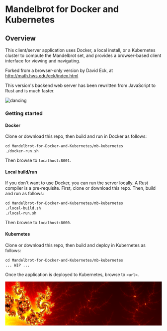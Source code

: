 # Mandelbrot for Docker and Kubernetes

## Overview
This client/server application uses Docker, a local install, or a Kubernetes cluster to compute the Mandelbrot set, 
and provides a browser-based client interface for viewing and navigating.

Forked from a browser-only version by David Eck, at http://math.hws.edu/eck/index.html

This version's backend web server has been rewritten from JavaScript to Rust and is much faster.

![dancing](dancing.png)

### Getting started
#### Docker
Clone or download this repo, then build and run in Docker as follows:
```
cd Mandelbrot-for-Docker-and-Kubernetes/mb-kubernetes
./docker-run.sh
```
Then browse to `localhost:8001`.

#### Local build/run
If you don't want to use Docker, you can run the server locally.  A Rust compiler is a pre-requisite.  First, clone or download this repo. Then, build and run as follows:
```
cd Mandelbrot-for-Docker-and-Kubernetes/mb-kubernetes
./local-build.sh
./local-run.sh
```
Then browse to `localhost:8000`.

#### Kubernetes
Clone or download this repo, then build and deploy in Kubernetes as follows:
```
cd Mandelbrot-for-Docker-and-Kubernetes/mb-kubernetes
... WIP ...
```
Once the application is deployed to Kubernetes, browse to `<url>`.

![flaming](flaming.png)
